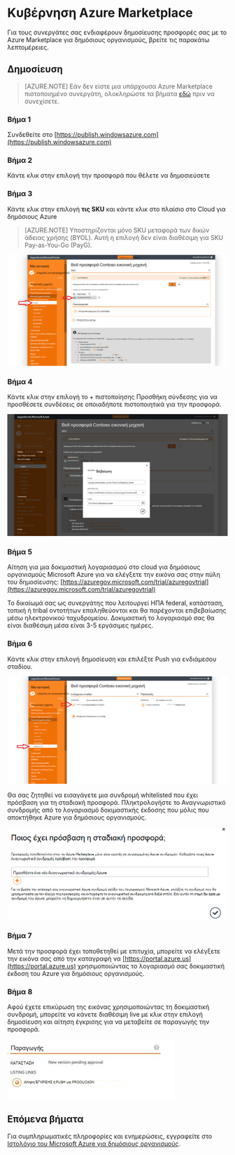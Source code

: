 <properties
            pageTitle="Azure τεκμηρίωση για δημόσιους οργανισμούς | Microsoft Azure"
            description="Παρέχει μια σύγκριση των δυνατοτήτων και καθοδήγηση στην ανάπτυξη εφαρμογών για δημόσιους οργανισμούς Azure."
            services="Azure-Government"
            cloud="gov"
            documentationCenter=""
            authors="tsingh"
            manager="asimm"
            editor=""/>
 
<tags    ms.service="multiple"
            ms.devlang="na"
            ms.topic="article"
            ms.tgt_pltfrm="na"
            ms.workload="azure-government"
            ms.date="10/20/2016"
            ms.author="zakramer;tsingh;divacc"/> 

# <a name="azure-government-marketplace"></a>Κυβέρνηση Azure Marketplace
Για τους συνεργάτες σας ενδιαφέρουν δημοσίευσης προσφορές σας με το Azure Marketplace για δημόσιους οργανισμούς, βρείτε τις παρακάτω λεπτομέρειες.

## <a name="publishing"></a>Δημοσίευση
>[AZURE.NOTE] Εάν δεν είστε μια υπάρχουσα Azure Marketplace πιστοποιημένο συνεργάτη, ολοκληρώστε τα βήματα [εδώ](../marketplace-publishing/marketplace-publishing-getting-started.md) πριν να συνεχίσετε.

### <a name="step-1"></a>Βήμα 1  
Συνδεθείτε στο [https://publish.windowsazure.com](https://publish.windowsazure.com)

### <a name="step-2"></a>Βήμα 2
Κάντε κλικ στην επιλογή την προσφορά που θέλετε να δημοσιεύσετε

### <a name="step-3"></a>Βήμα 3
Κάντε κλικ στην επιλογή **τις SKU** και κάντε κλικ στο πλαίσιο στο Cloud για δημόσιους Azure

>[AZURE.NOTE] Υποστηρίζονται μόνο SKU μεταφορά των δικών άδειας χρήσης (BYOL).  Αυτή η επιλογή δεν είναι διαθέσιμη για SKU Pay-as-You-Go (PayG).

![εναλλακτικό κείμενο](./media/government-manage-marketplace-partner-1.png)

### <a name="step-4"></a>Βήμα 4
Κάντε κλικ στην επιλογή το + πιστοποίησης Προσθήκη σύνδεσης για να προσθέσετε συνδέσεις σε οποιαδήποτε πιστοποιητικά για την προσφορά.

![εναλλακτικό κείμενο](./media/government-manage-marketplace-partner-2.png)

### <a name="step-5"></a>Βήμα 5
Αίτηση για μια δοκιμαστική λογαριασμού στο cloud για δημόσιους οργανισμούς Microsoft Azure για να ελέγξετε την εικόνα σας στην πύλη του δημοσίευσης: [https://azuregov.microsoft.com/trial/azuregovtrial](https://azuregov.microsoft.com/trial/azuregovtrial)

Το δικαίωμά σας ως συνεργάτης που λειτουργεί ΗΠΑ federal, κατάσταση, τοπική ή tribal οντοτήτων επαληθεύονται και θα παρέχονται επιβεβαίωσης μέσω ηλεκτρονικού ταχυδρομείου.  Δοκιμαστική το λογαριασμό σας θα είναι διαθέσιμη μέσα είναι 3-5 εργάσιμες ημέρες.

### <a name="step-6"></a>Βήμα 6
Κάντε κλικ στην επιλογή δημοσίευση και επιλέξτε Push για ενδιάμεσου σταδίου. 

![εναλλακτικό κείμενο](./media/government-manage-marketplace-partner-3.png)

Θα σας ζητηθεί να εισαγάγετε μια συνδρομή whitelisted που έχει πρόσβαση για τη σταδιακή προσφορά. Πληκτρολογήστε το Αναγνωριστικό συνδρομής από το λογαριασμό δοκιμαστικής έκδοσης που μόλις που αποκτήθηκε Azure για δημόσιους οργανισμούς.

![εναλλακτικό κείμενο](./media/government-manage-marketplace-partner-4.png)

### <a name="step-7"></a>Βήμα 7
Μετά την προσφορά έχει τοποθετηθεί με επιτυχία, μπορείτε να ελέγξετε την εικόνα σας από την καταγραφή να [https://portal.azure.us](https://portal.azure.us) χρησιμοποιώντας το λογαριασμό σας δοκιμαστική έκδοση του Azure για δημόσιους οργανισμούς.

### <a name="step-8"></a>Βήμα 8
Αφού έχετε επικύρωση της εικόνας χρησιμοποιώντας τη δοκιμαστική συνδρομή, μπορείτε να κάνετε διαθέσιμη live με κλικ στην επιλογή δημοσίευση και αίτηση έγκρισης για να μεταβείτε σε παραγωγής την προσφορά. 

![εναλλακτικό κείμενο](./media/government-manage-marketplace-partner-5.png)

## <a name="next-steps"></a>Επόμενα βήματα

Για συμπληρωματικές πληροφορίες και ενημερώσεις, εγγραφείτε στο [Ιστολόγιο του Microsoft Azure για δημόσιους οργανισμούς](https://blogs.msdn.microsoft.com/azuregov/).
